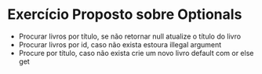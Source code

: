 # Exercício Proposto sobre Optionals
- Procurar livros por título, se não retornar null atualize o título do livro
- Procurar livros por id, caso não exista estoura illegal argument
- Procure por título, caso não exista crie um novo livro default com or else get
